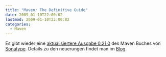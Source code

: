 ```yaml
---
title: "Maven: The Definitive Guide"
date: 2009-01-10T22:00:02
lastmod: 2009-01-10T22:00:02
categories:
  - Maven
---
```

Es gibt wieder eine <a href="http://books.sonatype.com/maven-book/index.html">aktualisiertere Ausgabe 0.21.0</a> des Maven Buches von <a href="http://www.sonatype.com">Sonatype</a>. Details zu den neuerungen findet man im <a  href="http://blogs.sonatype.com/people/2009/01/version-0210-of-maven-book/">Blog</a>.

